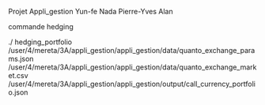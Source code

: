 Projet Appli_gestion
Yun-fe
Nada
Pierre-Yves
Alan

commande hedging 

./ hedging_portfolio /user/4/mereta/3A/appli_gestion/appli_gestion/data/quanto_exchange_params.json
/user/4/mereta/3A/appli_gestion/appli_gestion/data/quanto_exchange_market.csv
/user/4/mereta/3A/appli_gestion/appli_gestion/output/call_currency_portfolio.json